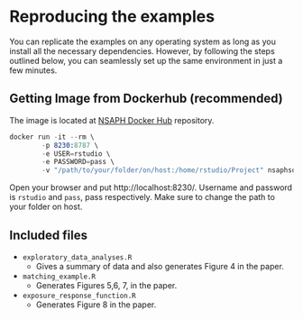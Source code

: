 # Reproducing the examples

You can replicate the examples on any operating system as long as you install all the necessary dependencies. However, by following the steps outlined below, you can seamlessly set up the same environment in just a few minutes.

## Getting Image from Dockerhub (recommended)

The image is located at [NSAPH Docker Hub](https://hub.docker.com/u/nsaphsoftware) repository. 

```s
docker run -it --rm \
        -p 8230:8787 \
        -e USER=rstudio \
        -e PASSWORD=pass \
        -v "/path/to/your/folder/on/host:/home/rstudio/Project" nsaphsoftware/causalgps_dev

```

Open your browser and put http://localhost:8230/. Username and password is `rstudio` and `pass`, pass respectively. Make sure to change the path to your folder on host. 

## Included files

- `exploratory_data_analyses.R`
  - Gives a summary of data and also generates Figure 4 in the paper.
- `matching_example.R`
  - Generates Figures 5,6, 7, in the paper.
- `exposure_response_function.R`
  - Generates Figure 8 in the paper. 
  
